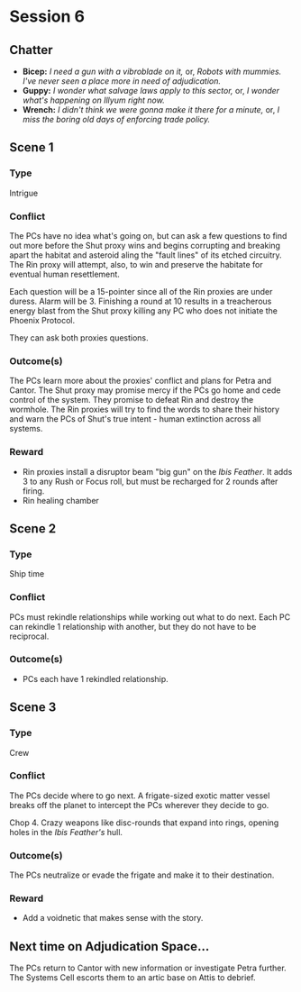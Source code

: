 # Session 6

## Chatter

- **Bicep:** *I need a gun with a vibroblade on it,* or, *Robots with mummies. I've never seen a place more in need of adjudication.*
- **Guppy:** *I wonder what salvage laws apply to this sector,* or, *I wonder what's happening on Illyum right now.*
- **Wrench:** *I didn't think we were gonna make it there for a minute,* or, *I miss the boring old days of enforcing trade policy.*

## Scene 1

### Type

Intrigue

### Conflict

The PCs have no idea what's going on, but can ask a few questions to find out more before the Shut proxy wins and begins corrupting and breaking apart the habitat and asteroid aling the "fault lines" of its etched circuitry. The Rin proxy will attempt, also, to win and preserve the habitate for eventual human resettlement.

Each question will be a 15-pointer since all of the Rin proxies are under duress. Alarm will be 3. Finishing a round at 10 results in a treacherous energy blast from the Shut proxy killing any PC who does not initiate the Phoenix Protocol.

They can ask both proxies questions.

### Outcome(s)

The PCs learn more about the proxies' conflict and plans for Petra and Cantor. The Shut proxy may promise mercy if the PCs go home and cede control of the system. They promise to defeat Rin and destroy the wormhole. The Rin proxies will try to find the words to share their history and warn the PCs of Shut's true intent - human extinction across all systems.

### Reward

- Rin proxies install a disruptor beam "big gun" on the *Ibis Feather*. It adds 3 to any Rush or Focus roll, but must be recharged for 2 rounds after firing.
- Rin healing chamber

## Scene 2

### Type

Ship time

### Conflict

PCs must rekindle relationships while working out what to do next. Each PC can rekindle 1 relationship with another, but they do not have to be reciprocal.

### Outcome(s)

- PCs each have 1 rekindled relationship.

## Scene 3

### Type

Crew

### Conflict

The PCs decide where to go next. A frigate-sized exotic matter vessel breaks off the planet to intercept the PCs wherever they decide to go.

Chop 4. Crazy weapons like disc-rounds that expand into rings, opening holes in the *Ibis Feather's* hull.

### Outcome(s)

The PCs neutralize or evade the frigate and make it to their destination.

### Reward

- Add a voidnetic that makes sense with the story.

## Next time on Adjudication Space...

The PCs return to Cantor with new information or investigate Petra further. The Systems Cell escorts them to an artic base on Attis to debrief.